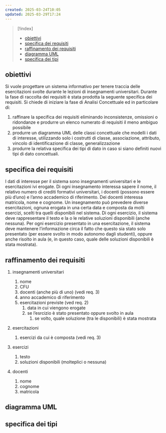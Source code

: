 ```yaml
---
created: 2025-03-24T10:05
updated: 2025-03-29T17:24
---
```

>[!index]
>- [obiettivi](#obiettivi)
>- [specifica dei requisiti](#specifica%20dei%20requisiti)
>- [raffinamento dei requisiti](#raffinamento%20dei%20requisiti)
>- [diagramma UML](#diagramma%20UML)
>- [specifica dei tipi](#specifica%20dei%20tipi)
## obiettivi
Si vuole progettare un sistema informativo per tenere traccia delle esercitazioni svolte
durante le lezioni di insegnamenti universitari.
Durante la fase di raccolta dei requisiti è stata prodotta la seguente specifica dei
requisiti.
Si chiede di iniziare la fase di Analisi Concettuale ed in particolare di:
1. raffinare la specifica dei requisiti eliminando inconsistenze, omissioni o ridondanze e produrre un elenco numerato di requisiti il meno ambiguo possibile
2. produrre un diagramma UML delle classi concettuale che modelli i dati di interesse, utilizzando solo i costrutti di classe, associazione, attributo, vincolo di identificazione di classe, generalizzazione
3. produrre la relativa specifica dei tipi di dato in caso si siano definiti nuovi tipi di
dato concettuali.
## specifica dei requisiti
I dati di interesse per il sistema sono insegnamenti universitari e le esercitazioni ivi erogate.
Di ogni insegnamento interessa sapere il nome, il relativo numero di crediti formativi universitari, i docenti (possono essere più d’uno) e l’anno accademico di riferimento. Dei docenti interessa matricola, nome e cognome.
Un insegnamento può prevedere diverse esercitazioni, ognuna erogata in una certa data e composta da molti esercizi, scelti tra quelli disponibili nel sistema.
Di ogni esercizio, il sistema deve rappresentare il testo e la o le relative soluzioni disponibili (anche nessuna). Per ogni esercizio presentato in una esercitazione, il sistema deve mantenere l’informazione circa il fatto che questo sia stato solo presentato (per essere svolto in modo autonomo dagli studenti), oppure anche risolto in aula (e, in questo caso, quale delle soluzioni disponibili è stata mostrata).
## raffinamento dei requisiti
1. insegnamenti universitari
	1. nome
	2. CFU
	3. docenti (anche più di uno) (vedi req. 3)
	4. anno accademico di riferimento
	5. esercitazioni previste (ved req. 2)
		1. data in cui viengono erogate
		2. se l’esrcizio è stato presentato oppure svolto in aula
			1. se volto, quale soluzione (tra le disponibili) è stata mostrata
2. esercitazioni
	1. esercizi da cui è composta (vedi req. 3)
3. esercizi
	1. testo
	2. soluzioni disponibili (molteplici o nessuna)

5. docenti
	1. nome
	2. cognome
	3. matricola

## diagramma UML
## specifica dei tipi